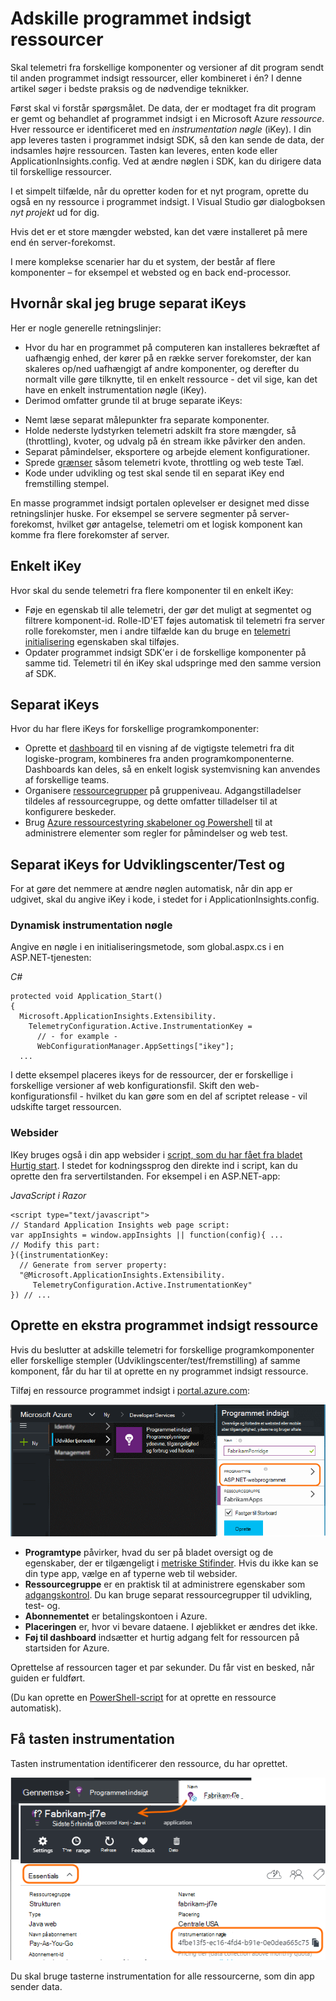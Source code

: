 <properties 
    pageTitle="Separat program indsigt ressourcer til Udviklingscenter, test og" 
    description="Overvåge ydeevnen og brugen af dit program på forskellige stadier af udvikling" 
    services="application-insights" 
    documentationCenter=""
    authors="alancameronwills" 
    manager="douge"/>

<tags 
    ms.service="application-insights" 
    ms.workload="tbd" 
    ms.tgt_pltfrm="ibiza" 
    ms.devlang="na" 
    ms.topic="article" 
    ms.date="05/04/2016" 
    ms.author="awills"/>

# <a name="separating-application-insights-resources"></a>Adskille programmet indsigt ressourcer

Skal telemetri fra forskellige komponenter og versioner af dit program sendt til anden programmet indsigt ressourcer, eller kombineret i én? I denne artikel søger i bedste praksis og de nødvendige teknikker.

Først skal vi forstår spørgsmålet. De data, der er modtaget fra dit program er gemt og behandlet af programmet indsigt i en Microsoft Azure *ressource*. Hver ressource er identificeret med en *instrumentation nøgle* (iKey). I din app leveres tasten i programmet indsigt SDK, så den kan sende de data, der indsamles højre ressourcen. Tasten kan leveres, enten kode eller ApplicationInsights.config. Ved at ændre nøglen i SDK, kan du dirigere data til forskellige ressourcer. 

I et simpelt tilfælde, når du opretter koden for et nyt program, oprette du også en ny ressource i programmet indsigt. I Visual Studio gør dialogboksen *nyt projekt* ud for dig.

Hvis det er et store mængder websted, kan det være installeret på mere end én server-forekomst.

I mere komplekse scenarier har du et system, der består af flere komponenter – for eksempel et websted og en back end-processor. 

## <a name="when-to-use-separate-ikeys"></a>Hvornår skal jeg bruge separat iKeys

Her er nogle generelle retningslinjer:

* Hvor du har en programmet på computeren kan installeres bekræftet af uafhængig enhed, der kører på en række server forekomster, der kan skaleres op/ned uafhængigt af andre komponenter, og derefter du normalt ville gøre tilknytte, til en enkelt ressource - det vil sige, kan det have en enkelt instrumentation nøgle (iKey).
* Derimod omfatter grunde til at bruge separate iKeys:
 - Nemt læse separat målepunkter fra separate komponenter.
 - Holde nederste lydstyrken telemetri adskilt fra store mængder, så (throttling), kvoter, og udvalg på én stream ikke påvirker den anden.
 - Separat påmindelser, eksportere og arbejde element konfigurationer.
 - Sprede [grænser](app-insights-pricing.md#limits-summary) såsom telemetri kvote, throttling og web teste Tæl.
 - Kode under udvikling og test skal sende til en separat iKey end fremstilling stempel.  

En masse programmet indsigt portalen oplevelser er designet med disse retningslinjer huske. For eksempel se servere segmenter på server-forekomst, hvilket gør antagelse, telemetri om et logisk komponent kan komme fra flere forekomster af server.

## <a name="single-ikey"></a>Enkelt iKey

Hvor skal du sende telemetri fra flere komponenter til en enkelt iKey:

* Føje en egenskab til alle telemetri, der gør det muligt at segmentet og filtrere komponent-id. Rolle-ID'ET føjes automatisk til telemetri fra server rolle forekomster, men i andre tilfælde kan du bruge en [telemetri initialisering](app-insights-api-filtering-sampling.md#add-properties) egenskaben skal tilføjes.
* Opdater programmet indsigt SDK'er i de forskellige komponenter på samme tid. Telemetri til én iKey skal udspringe med den samme version af SDK.

## <a name="separate-ikeys"></a>Separat iKeys

Hvor du har flere iKeys for forskellige programkomponenter:

* Oprette et [dashboard](app-insights-dashboards.md) til en visning af de vigtigste telemetri fra dit logiske-program, kombineres fra anden programkomponenterne. Dashboards kan deles, så en enkelt logisk systemvisning kan anvendes af forskellige teams.
* Organisere [ressourcegrupper](app-insights-resources-roles-access-control.md) på gruppeniveau. Adgangstilladelser tildeles af ressourcegruppe, og dette omfatter tilladelser til at konfigurere beskeder. 
* Brug [Azure ressourcestyring skabeloner og Powershell](app-insights-powershell.md) til at administrere elementer som regler for påmindelser og web test.



## <a name="separate-ikeys-for-devtest-and-production"></a>Separat iKeys for Udviklingscenter/Test og

For at gøre det nemmere at ændre nøglen automatisk, når din app er udgivet, skal du angive iKey i kode, i stedet for i ApplicationInsights.config.

### <a name="dynamic-ikey"></a>Dynamisk instrumentation nøgle

Angive en nøgle i en initialiseringsmetode, som global.aspx.cs i en ASP.NET-tjenesten:

*C#*

    protected void Application_Start()
    {
      Microsoft.ApplicationInsights.Extensibility.
        TelemetryConfiguration.Active.InstrumentationKey = 
          // - for example -
          WebConfigurationManager.AppSettings["ikey"];
      ...

I dette eksempel placeres ikeys for de ressourcer, der er forskellige i forskellige versioner af web konfigurationsfil. Skift den web-konfigurationsfil - hvilket du kan gøre som en del af scriptet release - vil udskifte target ressourcen.

### <a name="web-pages"></a>Websider

IKey bruges også i din app websider i [script, som du har fået fra bladet Hurtig start](app-insights-javascript.md). I stedet for kodningssprog den direkte ind i script, kan du oprette den fra servertilstanden. For eksempel i en ASP.NET-app:

*JavaScript i Razor*

    <script type="text/javascript">
    // Standard Application Insights web page script:
    var appInsights = window.appInsights || function(config){ ...
    // Modify this part:
    }({instrumentationKey:  
      // Generate from server property:
      "@Microsoft.ApplicationInsights.Extensibility.
         TelemetryConfiguration.Active.InstrumentationKey"
    }) // ...


## <a name="creating-an-additional-application-insights-resource"></a>Oprette en ekstra programmet indsigt ressource
  
Hvis du beslutter at adskille telemetri for forskellige programkomponenter eller forskellige stempler (Udviklingscenter/test/fremstilling) af samme komponent, får du har til at oprette en ny programmet indsigt ressource.

Tilføj en ressource programmet indsigt i [portal.azure.com](https://portal.azure.com):

![Klik på ny, programmet indsigt](./media/app-insights-separate-resources/01-new.png)


* **Programtype** påvirker, hvad du ser på bladet oversigt og de egenskaber, der er tilgængeligt i [metriske Stifinder](app-insights-metrics-explorer.md). Hvis du ikke kan se din type app, vælge en af typerne web til websider.
* **Ressourcegruppe** er en praktisk til at administrere egenskaber som [adgangskontrol](app-insights-resources-roles-access-control.md). Du kan bruge separat ressourcegrupper til udvikling, test- og.
* **Abonnementet** er betalingskontoen i Azure.
* **Placeringen** er, hvor vi bevare dataene. I øjeblikket er ændres det ikke. 
* **Føj til dashboard** indsætter et hurtig adgang felt for ressourcen på startsiden for Azure. 

Oprettelse af ressourcen tager et par sekunder. Du får vist en besked, når guiden er fuldført.

(Du kan oprette en [PowerShell-script](app-insights-powershell-script-create-resource.md) for at oprette en ressource automatisk).


## <a name="getting-the-instrumentation-key"></a>Få tasten instrumentation

Tasten instrumentation identificerer den ressource, du har oprettet. 

![Klik på Essentials skal du klikke på tasten Instrumentation, CTRL + C](./media/app-insights-separate-resources/02-props.png)

Du skal bruge tasterne instrumentation for alle ressourcerne, som din app sender data.



 
